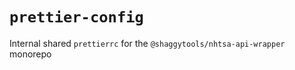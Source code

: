 # `prettier-config`

Internal shared `prettierrc` for the `@shaggytools/nhtsa-api-wrapper` monorepo

